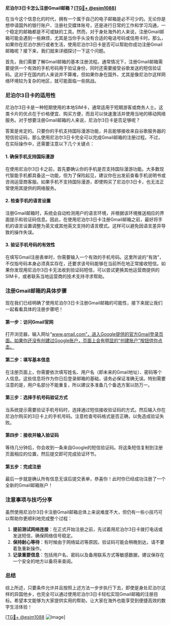 **尼泊尔3日卡怎么注册Gmail邮箱？[[TG💪+ @esim1088](https://t.me/s/esim1088)]**

在当今这个信息化的时代，拥有一个属于自己的电子邮箱是必不可少的。无论你是想申请国外的银行账户、注册社交媒体账号，还是进行日常的工作和学习沟通，一个稳定的邮箱都是不可或缺的工具。然而，对于身处海外的人来说，注册Gmail邮箱可能会遇到一些麻烦，尤其是当你手头没有合适的电话号码或信用卡时。那么，如果你在尼泊尔旅行或者生活，使用尼泊尔3日卡是否可以帮助你成功注册Gmail邮箱呢？接下来，我们就来详细探讨一下这个问题。

首先，我们需要了解Gmail邮箱的基本注册流程。通常情况下，注册Gmail邮箱需要提供一个有效的手机号码用于验证身份，同时还需要接受谷歌发送的短信验证码。这对于在国内的人来说并不算难，但如果你身在国外，尤其是像尼泊尔这样网络环境较为复杂的地区，就可能面临一些挑战。

### 尼泊尔3日卡的适用性

尼泊尔3日卡是一种短期使用的本地SIM卡，通常适用于短期游客或商务人士。这类卡片的优点在于价格便宜、购买方便，而且可以快速激活并使用当地的移动网络服务。对于想要注册Gmail邮箱的人来说，尼泊尔3日卡是否足够呢？

答案是肯定的。只要你的手机支持国际漫游功能，并且能够接收来自谷歌服务器的短信验证码，那么使用尼泊尔3日卡完全可以完成Gmail邮箱的注册过程。不过，在实际操作中，还需要注意以下几个关键点：

#### 1. 确保手机支持国际漫游

在使用尼泊尔3日卡之前，首先要确认你的手机是否支持国际漫游功能。大多数现代智能手机都具备这一功能，但为了保险起见，建议你在出发前查看手机说明书或咨询运营商客服。如果手机不支持国际漫游，即使购买了尼泊尔3日卡，也无法正常使用其提供的网络服务。

#### 2. 检查手机的语言设置

注册Gmail邮箱时，系统会自动检测用户的语言环境，并根据该环境推送相应的界面提示和验证码信息。因此，在使用尼泊尔3日卡注册Gmail邮箱之前，最好将手机的语言设置调整为英文或其他英文支持的语言模式。这样可以避免因语言差异导致的操作失误。

#### 3. 验证手机号码的有效性

在填写Gmail注册表单时，你需要输入一个有效的手机号码。这里所说的“有效”，不仅指号码本身必须真实存在，还要求该号码能够在当前所在地正常接收短信。如果你发现用尼泊尔3日卡无法收到验证码短信，可以尝试更换其他运营商提供的SIM卡，或者联系当地运营商的技术支持寻求帮助。

### 注册Gmail邮箱的具体步骤

现在我们已经明确了使用尼泊尔3日卡注册Gmail邮箱的可能性，接下来就让我们一起看看具体的注册步骤吧！

#### 第一步：访问Gmail官网

打开浏览器，输入网址“www.gmail.com”，进入Google提供的官方Gmail登录页面。如果你还没有创建过Google账户，页面上会有明显的“创建账户”按钮供你点击。

#### 第二步：填写基本信息

在注册页面上，你需要依次填写姓名、用户名（即未来的Gmail地址）、密码等个人信息。这些信息将作为你日后登录邮箱的基础，请务必保证准确无误。特别需要注意的是，用户名部分不能重复，所以建议多准备几个备选方案以防万一。

#### 第三步：选择手机号码验证方式

当系统提示需要验证手机号码时，选择通过短信接收验证码的方式。然后输入你在尼泊尔购买的3日卡上的手机号码。注意检查号码格式是否正确，以免造成验证失败。

#### 第四步：接收并输入验证码

等待几分钟后，你会收到一条来自Google的短信验证码。将这条短信复制到注册页面相应的位置，然后提交即可完成验证环节。

#### 第五步：完成注册

最后一步就是确认所有信息无误后提交表单，恭喜你！此时你已经成功注册了一个全新的Gmail邮箱账户！

### 注意事项与技巧分享

虽然使用尼泊尔3日卡注册Gmail邮箱总体上来说难度不大，但仍有一些小技巧可以帮助你更顺利地完成整个过程：

1. **提前测试网络连接**：在正式开始注册之前，先试着用尼泊尔3日卡拨打电话或发送短信，确保网络信号稳定。
2. **保持耐心等待**：有时候由于网络延迟等原因，验证码可能会稍晚到达，请不要着急重新操作。
3. **记录重要信息**：包括用户名、密码以及备用联系方式等敏感数据，建议保存在一个安全的地方以备将来查阅。

### 总结

综上所述，只要条件允许并且按照上述方法一步步执行下去，即使是身处尼泊尔这样的异国他乡，也完全可以通过使用尼泊尔3日卡轻松实现Gmail邮箱的注册目标。希望本文能够为大家提供实用的帮助，让大家在海外也能享受到便捷高效的数字生活体验！

[[TG💪+ @esim1088](https://t.me/s/esim1088) ![Image](https://i.postimg.cc/4NQfJmqS/Snipaste-2025-05-13-00-14-12.png)]